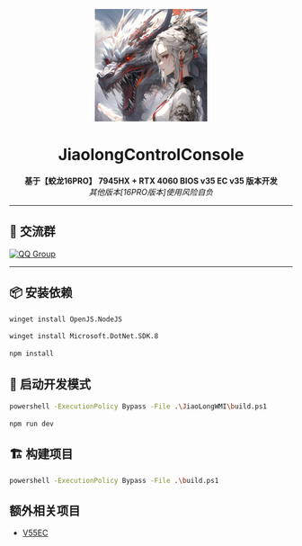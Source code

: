 <p align="center">
  <img src="./resources/icon.png?raw=true" alt="Logo" height="200">
</p>

<h1 align="center">JiaolongControlConsole</h1>

<p align="center">
  <strong>基于【蛟龙16PRO】 7945HX + RTX 4060 BIOS v35 EC v35 版本开发</strong><br>
  <em>其他版本[16PRO版本]使用风险自负</em>
</p>

---
## 📢 交流群

<p align="left">
  <a href="https://qm.qq.com/q/4ase4LoAJi">
    <img src="https://img.shields.io/badge/QQ%20群-蛟龙工具箱问题反馈-EB1923?logo=tencentqq&logoColor=white" alt="QQ Group">
  </a>
</p>

---
## 📦 安装依赖
```bash
winget install OpenJS.NodeJS
```
```bash
winget install Microsoft.DotNet.SDK.8
```
```bash
npm install
```

## 🧪 启动开发模式

```bash
powershell -ExecutionPolicy Bypass -File .\JiaoLongWMI\build.ps1
```
```bash
npm run dev
```
## 🏗️ 构建项目

```bash
powershell -ExecutionPolicy Bypass -File .\build.ps1
```

## 额外相关项目
- [V55EC](https://github.com/GaoXanSheng/JiaoLong16Pro-EC_Modifier/releases/tag/V55)
